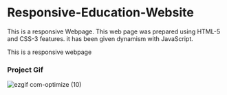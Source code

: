<h1>Responsive-Education-Website</h1>

<p>
  This is a responsive Webpage. This web page was prepared using HTML-5 and CSS-3 features. it has been given dynamism with JavaScript. 
</p>

<p>This is a responsive webpage</p>

<h3>Project Gif</h3>


![ezgif com-optimize (10)](https://github.com/nazanyilmaz/Responsive-Education-Website/assets/147782488/a11bea99-fdb5-477e-b78b-cebbae044fdb)

